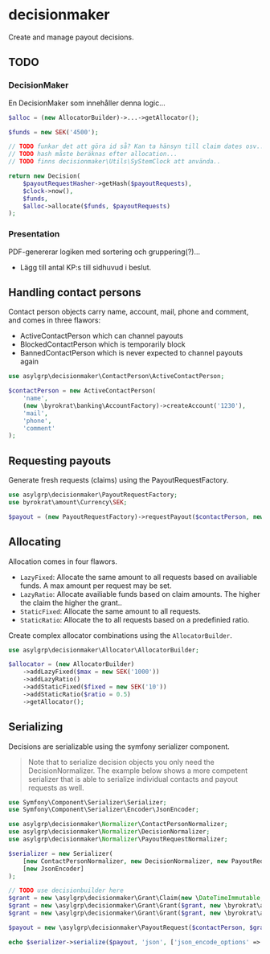 # decisionmaker

Create and manage payout decisions.

## TODO

### DecisionMaker

En DecisionMaker som innehåller denna logic...

<!-- @ignore -->
```php
$alloc = (new AllocatorBuilder)->...->getAllocator();

$funds = new SEK('4500');

// TODO funkar det att göra id så? Kan ta hänsyn till claim dates osv...
// TODO hash måste beräknas efter allocation...
// TODO finns decisionmaker\Utils\SyStemClock att använda..

return new Decision(
    $payoutRequestHasher->getHash($payoutRequests),
    $clock->now(),
    $funds,
    $alloc->allocate($funds, $payoutRequests)
);
```

### Presentation

PDF-genererar logiken med sortering och gruppering(?)...

* Lägg till antal KP:s till sidhuvud i beslut.

## Handling contact persons

Contact person objects carry name, account, mail, phone and comment, and comes
in three flawors:

* ActiveContactPerson which can channel payouts
* BlockedContactPerson which is temporarily block
* BannedContactPerson which is never expected to channel payouts again

<!-- @example contactPerson -->
```php
use asylgrp\decisionmaker\ContactPerson\ActiveContactPerson;

$contactPerson = new ActiveContactPerson(
    'name',
    (new \byrokrat\banking\AccountFactory)->createAccount('1230'),
    'mail',
    'phone',
    'comment'
);
```

## Requesting payouts

Generate fresh requests (claims) using the PayoutRequestFactory.

<!-- @example payout -->
<!-- @include contactPerson -->
```php
use asylgrp\decisionmaker\PayoutRequestFactory;
use byrokrat\amount\Currency\SEK;

$payout = (new PayoutRequestFactory)->requestPayout($contactPerson, new SEK('100'), 'description');
```

## Allocating

Allocation comes in four flawors.

* `LazyFixed`: Allocate the same amount to all requests based on availiable funds.
  A max amount per request may be set.
* `LazyRatio`: Allocate availiable funds based on claim amounts. The higher
  the claim the higher the grant..
* `StaticFixed`: Allocate the same amount to all requests.
* `StaticRatio`: Allocate the to all requests based on a predefinied ratio.

Create complex allocator combinations using the `AllocatorBuilder`.

<!-- @example allocator -->
<!-- @include payout -->
```php
use asylgrp\decisionmaker\Allocator\AllocatorBuilder;

$allocator = (new AllocatorBuilder)
    ->addLazyFixed($max = new SEK('1000'))
    ->addLazyRatio()
    ->addStaticFixed($fixed = new SEK('10'))
    ->addStaticRatio($ratio = 0.5)
    ->getAllocator();
```

## Serializing

Decisions are serializable using the symfony serializer component.

> Note that to serialize decision objects you only need the DecisionNormalizer.
> The example below shows a more competent serializer that is able to serialize
> individual contacts and payout requests as well.

<!-- @example serializer -->
<!-- @include payout -->
<!-- @expectOutput "/^\{.+\}$/s" -->
```php
use Symfony\Component\Serializer\Serializer;
use Symfony\Component\Serializer\Encoder\JsonEncoder;

use asylgrp\decisionmaker\Normalizer\ContactPersonNormalizer;
use asylgrp\decisionmaker\Normalizer\DecisionNormalizer;
use asylgrp\decisionmaker\Normalizer\PayoutRequestNormalizer;

$serializer = new Serializer(
    [new ContactPersonNormalizer, new DecisionNormalizer, new PayoutRequestNormalizer],
    [new JsonEncoder]
);

// TODO use decisionbuilder here
$grant = new \asylgrp\decisionmaker\Grant\Claim(new \DateTimeImmutable, new \byrokrat\amount\Currency\SEK('100'), 'test');
$grant = new \asylgrp\decisionmaker\Grant\Grant($grant, new \byrokrat\amount\Currency\SEK('50'), 'granitng..');
$grant = new \asylgrp\decisionmaker\Grant\Grant($grant, new \byrokrat\amount\Currency\SEK('50'), 'granting again');

$payout = new \asylgrp\decisionmaker\PayoutRequest($contactPerson, $grant);

echo $serializer->serialize($payout, 'json', ['json_encode_options' => JSON_PRETTY_PRINT]);
```

